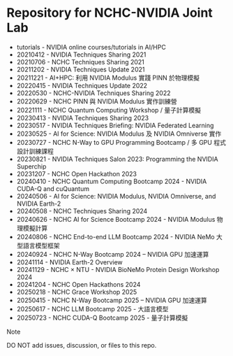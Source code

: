 # Repository for NCHC-NVIDIA Joint Lab

 -  tutorials - NVIDIA online courses/tutorials in AI/HPC
 -  20210412 - NVIDIA Techniques Sharing 2021
 -  20210706 - NCHC Techniques Sharing 2021
 -  20211202 - NVIDIA Techniques Update 2021
 -  20211221 - AI+HPC: 利用 NVIDIA Modulus 實踐 PINN 於物理模擬
 -  20220415 - NVIDIA Techniques Update 2022
 -  20220530 - NCHC-NVIDIA Techniques Sharing 2022
 -  20220629 - NCHC PINN 與 NVIDIA Modulus 實作訓練營
 -  20221111 - NCHC Quantum Computing Workshop / 量子計算模擬
 -  20230413 - NVIDIA Techniques Sharing 2023
 -  20230517 - NVIDIA Techniques Briefing: NVIDIA Federated Learning
 -  20230525 - AI for Science: NVIDIA Modulus 及 NVIDIA Omniverse 實作
 -  20230727 - NCHC N-Way to GPU Programming Bootcamp / 多 GPU 程式設計訓練課程
 -  20230821 - NVIDIA Techniques Salon 2023: Programming the NVIDIA Superchip
 -  20231207 - NCHC Open Hackathon 2023
 -  20240410 - NCHC Quantum Computing Bootcamp 2024 - NVIDIA CUDA-Q and cuQuantum
 -  20240506 - AI for Science: NVIDIA Modulus, NVIDIA Omniverse, and NVIDIA Earth-2
 -  20240508 - NCHC Techniques Sharing 2024
 -  20240626 - NCHC AI for Science Bootcamp 2024 - NVIDIA Modulus 物理模擬計算
 -  20240806 - NCHC End-to-end LLM Bootcamp 2024 - NVIDIA NeMo 大型語言模型框架
 -  20240924 - NCHC N-Way Bootcamp 2024 – NVIDIA GPU 加速運算
 -  20241114 - NVIDIA Earth-2 Overview
 -  20241129 - NCHC &times; NTU - NVIDIA BioNeMo Protein Design Workshop 2024
 -  20241204 - NCHC Open Hackathons 2024
 -  20250218 - NCHC Grace Workshop 2025
 -  20250415 - NCHC N-Way Bootcamp 2025 – NVIDIA GPU 加速運算
 -  20250617 - NCHC LLM Bootcamp 2025 - 大語言模型
 -  20250723 - NCHC CUDA-Q Bootcamp 2025 - 量子計算模擬

> [!NOTE]
> DO NOT add issues, discussion, or files to this repo.

<!--
  vim: ft=markdown ic noet norl wrap sw=8 ts=8 sts=8:
  -->

